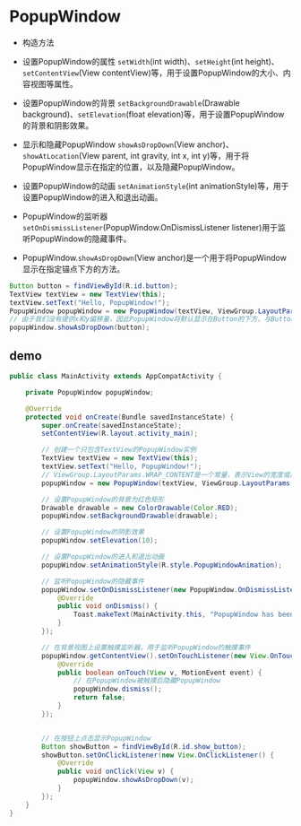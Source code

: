 # PopupWindow

- 构造方法
- 设置PopupWindow的属性
  ```setWidth```(int width)、```setHeight```(int height)、```setContentView```(View contentView)等，用于设置PopupWindow的大小、内容视图等属性。

- 设置PopupWindow的背景
  ```setBackgroundDrawable```(Drawable background)、```setElevation```(float elevation)等，用于设置PopupWindow的背景和阴影效果。

- 显示和隐藏PopupWindow
  ```showAsDropDown```(View anchor)、```showAtLocation```(View parent, int gravity, int x, int y)等，用于将PopupWindow显示在指定的位置，以及隐藏PopupWindow。

- 设置PopupWindow的动画
 ```setAnimationStyle```(int animationStyle)等，用于设置PopupWindow的进入和退出动画。

- PopupWindow的监听器
  ```setOnDismissListener```(PopupWindow.OnDismissListener listener)用于监听PopupWindow的隐藏事件。

- PopupWindow.```showAsDropDown```(View anchor)是一个用于将PopupWindow显示在指定锚点下方的方法。

```java
Button button = findViewById(R.id.button);
TextView textView = new TextView(this);
textView.setText("Hello, PopupWindow!");
PopupWindow popupWindow = new PopupWindow(textView, ViewGroup.LayoutParams.WRAP_CONTENT, ViewGroup.LayoutParams.WRAP_CONTENT);
// 由于我们没有提供x和y偏移量，因此PopupWindow将默认显示在Button的下方，与Button左对齐
popupWindow.showAsDropDown(button);

```

## demo

```java
public class MainActivity extends AppCompatActivity {

    private PopupWindow popupWindow;

    @Override
    protected void onCreate(Bundle savedInstanceState) {
        super.onCreate(savedInstanceState);
        setContentView(R.layout.activity_main);

        // 创建一个只包含TextView的PopupWindow实例
        TextView textView = new TextView(this);
        textView.setText("Hello, PopupWindow!");
        // ViewGroup.LayoutParams.WRAP_CONTENT是一个常量，表示View的宽度或高度应该根据其内容自适应。
        popupWindow = new PopupWindow(textView, ViewGroup.LayoutParams.WRAP_CONTENT, ViewGroup.LayoutParams.WRAP_CONTENT);

        // 设置PopupWindow的背景为红色矩形
        Drawable drawable = new ColorDrawable(Color.RED);
        popupWindow.setBackgroundDrawable(drawable);

        // 设置PopupWindow的阴影效果
        popupWindow.setElevation(10);

        // 设置PopupWindow的进入和退出动画
        popupWindow.setAnimationStyle(R.style.PopupWindowAnimation);

        // 监听PopupWindow的隐藏事件
        popupWindow.setOnDismissListener(new PopupWindow.OnDismissListener() {
            @Override
            public void onDismiss() {
                Toast.makeText(MainActivity.this, "PopupWindow has been dismissed.", Toast.LENGTH_SHORT).show();
            }
        });

        // 在背景视图上设置触摸监听器，用于监听PopupWindow的触摸事件
        popupWindow.getContentView().setOnTouchListener(new View.OnTouchListener() {
            @Override
            public boolean onTouch(View v, MotionEvent event) {
                // 在PopupWindow被触摸后隐藏PopupWindow
                popupWindow.dismiss();
                return false;
            }
        });


        // 在按钮上点击显示PopupWindow
        Button showButton = findViewById(R.id.show_button);
        showButton.setOnClickListener(new View.OnClickListener() {
            @Override
            public void onClick(View v) {
                popupWindow.showAsDropDown(v);
            }
        });
    }
}


```
